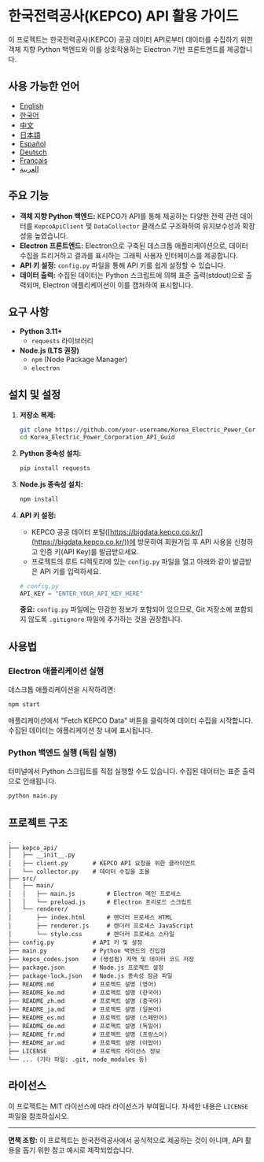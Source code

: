 # 한국전력공사(KEPCO) API 활용 가이드

이 프로젝트는 한국전력공사(KEPCO) 공공 데이터 API로부터 데이터를 수집하기 위한 객체 지향 Python 백엔드와 이를 상호작용하는 Electron 기반 프론트엔드를 제공합니다.

## 사용 가능한 언어

*   [English](../README.md)
*   [한국어](README_ko.md)
*   [中文](README_zh.md)
*   [日本語](README_ja.md)
*   [Español](README_es.md)
*   [Deutsch](README_de.md)
*   [Français](README_fr.md)
*   [العربية](README_ar.md)

## 주요 기능

*   **객체 지향 Python 백엔드:** KEPCO가 API를 통해 제공하는 다양한 전력 관련 데이터를 `KepcoApiClient` 및 `DataCollector` 클래스로 구조화하여 유지보수성과 확장성을 높였습니다.
*   **Electron 프론트엔드:** Electron으로 구축된 데스크톱 애플리케이션으로, 데이터 수집을 트리거하고 결과를 표시하는 그래픽 사용자 인터페이스를 제공합니다.
*   **API 키 설정:** `config.py` 파일을 통해 API 키를 쉽게 설정할 수 있습니다.
*   **데이터 출력:** 수집된 데이터는 Python 스크립트에 의해 표준 출력(stdout)으로 출력되며, Electron 애플리케이션이 이를 캡처하여 표시합니다.

## 요구 사항

*   **Python 3.11+**
    *   `requests` 라이브러리
*   **Node.js (LTS 권장)**
    *   `npm` (Node Package Manager)
    *   `electron`

## 설치 및 설정

1.  **저장소 복제:**

    ```bash
    git clone https://github.com/your-username/Korea_Electric_Power_Corporation_API_Guid.git
    cd Korea_Electric_Power_Corporation_API_Guid
    ```

2.  **Python 종속성 설치:**

    ```bash
    pip install requests
    ```

3.  **Node.js 종속성 설치:**

    ```bash
    npm install
    ```

4.  **API 키 설정:**

    *   KEPCO 공공 데이터 포털([https://bigdata.kepco.co.kr/](https://bigdata.kepco.co.kr/))에 방문하여 회원가입 후 API 사용을 신청하고 인증 키(API Key)를 발급받으세요.
    *   프로젝트의 루트 디렉토리에 있는 `config.py` 파일을 열고 아래와 같이 발급받은 API 키를 입력하세요.

    ```python
    # config.py
    API_KEY = "ENTER_YOUR_API_KEY_HERE"
    ```

    **중요:** `config.py` 파일에는 민감한 정보가 포함되어 있으므로, Git 저장소에 포함되지 않도록 `.gitignore` 파일에 추가하는 것을 권장합니다.

## 사용법

### Electron 애플리케이션 실행

데스크톱 애플리케이션을 시작하려면:

```bash
npm start
```

애플리케이션에서 "Fetch KEPCO Data" 버튼을 클릭하여 데이터 수집을 시작합니다. 수집된 데이터는 애플리케이션 창 내에 표시됩니다.

### Python 백엔드 실행 (독립 실행)

터미널에서 Python 스크립트를 직접 실행할 수도 있습니다. 수집된 데이터는 표준 출력으로 인쇄됩니다.

```bash
python main.py
```

## 프로젝트 구조

```
.
├── kepco_api/
│   ├── __init__.py
│   ├── client.py       # KEPCO API 요청을 위한 클라이언트
│   └── collector.py    # 데이터 수집을 조율
├── src/
│   ├── main/
│   │   ├── main.js         # Electron 메인 프로세스
│   │   └── preload.js      # Electron 프리로드 스크립트
│   └── renderer/
│       ├── index.html      # 렌더러 프로세스 HTML
│       ├── renderer.js     # 렌더러 프로세스 JavaScript
│       └── style.css       # 렌더러 프로세스 스타일
├── config.py           # API 키 및 설정
├── main.py             # Python 백엔드의 진입점
├── kepco_codes.json    # (생성됨) 지역 및 데이터 코드 저장
├── package.json        # Node.js 프로젝트 설정
├── package-lock.json   # Node.js 종속성 잠금 파일
├── README.md           # 프로젝트 설명 (영어)
├── README_ko.md        # 프로젝트 설명 (한국어)
├── README_zh.md        # 프로젝트 설명 (중국어)
├── README_ja.md        # 프로젝트 설명 (일본어)
├── README_es.md        # 프로젝트 설명 (스페인어)
├── README_de.md        # 프로젝트 설명 (독일어)
├── README_fr.md        # 프로젝트 설명 (프랑스어)
├── README_ar.md        # 프로젝트 설명 (아랍어)
├── LICENSE             # 프로젝트 라이선스 정보
└── ... (기타 파일: .git, node_modules 등)
```

## 라이선스

이 프로젝트는 MIT 라이선스에 따라 라이선스가 부여됩니다. 자세한 내용은 `LICENSE` 파일을 참조하십시오.

-----

**면책 조항:** 이 프로젝트는 한국전력공사에서 공식적으로 제공하는 것이 아니며, API 활용을 돕기 위한 참고 예시로 제작되었습니다.